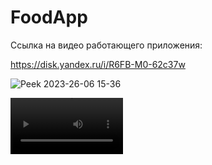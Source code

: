 # FoodApp

Ссылка на видео работающего приложения:

 https://disk.yandex.ru/i/R6FB-M0-62c37w

 ![Peek 2023-26-06 15-36](food-app.gif)

 <video src='food-app.mp4' width=180/>

  
![food-app](https://github.com/sergek1/FoodApp/assets/80154634/07e47d8f-db2e-4e19-90a5-faecbad8f947)
